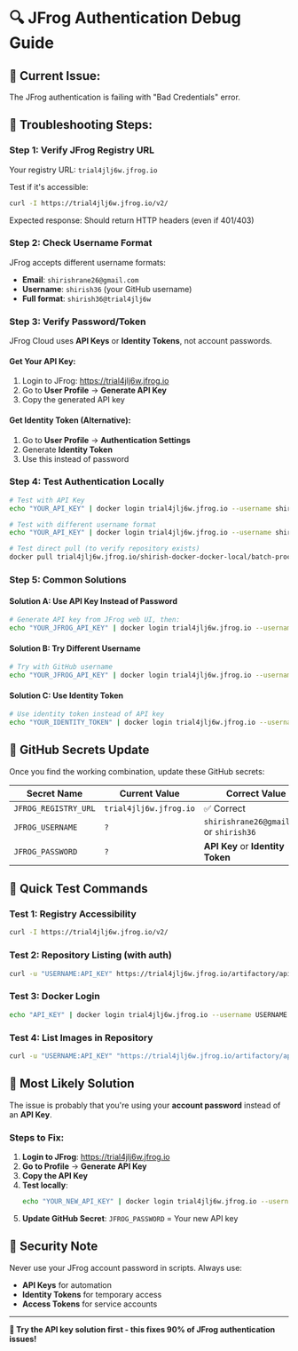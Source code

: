 # 🔍 JFrog Authentication Debug Guide

## 🚨 **Current Issue:**
The JFrog authentication is failing with "Bad Credentials" error.

## 🔧 **Troubleshooting Steps:**

### **Step 1: Verify JFrog Registry URL**
Your registry URL: `trial4jlj6w.jfrog.io`

Test if it's accessible:
```bash
curl -I https://trial4jlj6w.jfrog.io/v2/
```

Expected response: Should return HTTP headers (even if 401/403)

### **Step 2: Check Username Format**
JFrog accepts different username formats:
- **Email**: `shirishrane26@gmail.com` 
- **Username**: `shirish36` (your GitHub username)
- **Full format**: `shirish36@trial4jlj6w`

### **Step 3: Verify Password/Token**
JFrog Cloud uses **API Keys** or **Identity Tokens**, not account passwords.

#### **Get Your API Key:**
1. Login to JFrog: https://trial4jlj6w.jfrog.io
2. Go to **User Profile** → **Generate API Key**
3. Copy the generated API key

#### **Get Identity Token (Alternative):**
1. Go to **User Profile** → **Authentication Settings**
2. Generate **Identity Token**
3. Use this instead of password

### **Step 4: Test Authentication Locally**

```bash
# Test with API Key
echo "YOUR_API_KEY" | docker login trial4jlj6w.jfrog.io --username shirishrane26@gmail.com --password-stdin

# Test with different username format
echo "YOUR_API_KEY" | docker login trial4jlj6w.jfrog.io --username shirish36 --password-stdin

# Test direct pull (to verify repository exists)
docker pull trial4jlj6w.jfrog.io/shirish-docker-docker-local/batch-processor:latest
```

### **Step 5: Common Solutions**

#### **Solution A: Use API Key Instead of Password**
```bash
# Generate API key from JFrog web UI, then:
echo "YOUR_JFROG_API_KEY" | docker login trial4jlj6w.jfrog.io --username shirishrane26@gmail.com --password-stdin
```

#### **Solution B: Try Different Username**
```bash
# Try with GitHub username
echo "YOUR_JFROG_API_KEY" | docker login trial4jlj6w.jfrog.io --username shirish36 --password-stdin
```

#### **Solution C: Use Identity Token**
```bash
# Use identity token instead of API key
echo "YOUR_IDENTITY_TOKEN" | docker login trial4jlj6w.jfrog.io --username shirishrane26@gmail.com --password-stdin
```

## 🔑 **GitHub Secrets Update**

Once you find the working combination, update these GitHub secrets:

| Secret Name | Current Value | Correct Value |
|-------------|---------------|---------------|
| `JFROG_REGISTRY_URL` | `trial4jlj6w.jfrog.io` | ✅ Correct |
| `JFROG_USERNAME` | `?` | `shirishrane26@gmail.com` or `shirish36` |
| `JFROG_PASSWORD` | `?` | **API Key** or **Identity Token** |

## 🧪 **Quick Test Commands**

### **Test 1: Registry Accessibility**
```bash
curl -I https://trial4jlj6w.jfrog.io/v2/
```

### **Test 2: Repository Listing (with auth)**
```bash
curl -u "USERNAME:API_KEY" https://trial4jlj6w.jfrog.io/artifactory/api/repositories
```

### **Test 3: Docker Login**
```bash
echo "API_KEY" | docker login trial4jlj6w.jfrog.io --username USERNAME --password-stdin
```

### **Test 4: List Images in Repository**
```bash
curl -u "USERNAME:API_KEY" "https://trial4jlj6w.jfrog.io/artifactory/api/docker/shirish-docker-docker-local/v2/_catalog"
```

## 🎯 **Most Likely Solution**

The issue is probably that you're using your **account password** instead of an **API Key**.

### **Steps to Fix:**
1. **Login to JFrog**: https://trial4jlj6w.jfrog.io
2. **Go to Profile** → **Generate API Key**
3. **Copy the API Key**
4. **Test locally**:
   ```bash
   echo "YOUR_NEW_API_KEY" | docker login trial4jlj6w.jfrog.io --username shirishrane26@gmail.com --password-stdin
   ```
5. **Update GitHub Secret**: `JFROG_PASSWORD` = Your new API key

## 🚨 **Security Note**
Never use your JFrog account password in scripts. Always use:
- **API Keys** for automation
- **Identity Tokens** for temporary access
- **Access Tokens** for service accounts

---

**🔧 Try the API key solution first - this fixes 90% of JFrog authentication issues!**
